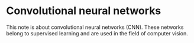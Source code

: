 # Convolutional neural networks

This note is about convolutional neural networks (CNN). These networks belong to supervised learning and are used in the field of computer vision.